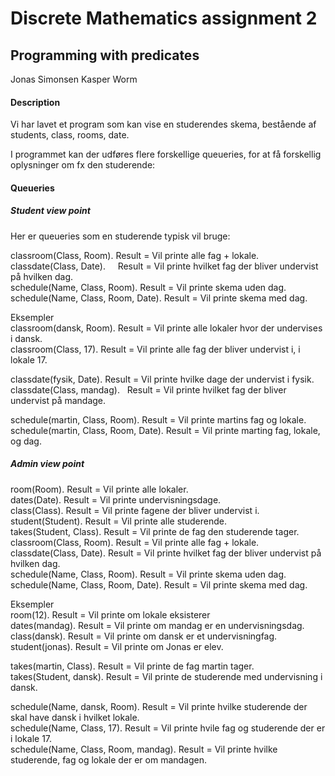# Discrete Mathematics assignment 2
## Programming with predicates

Jonas Simonsen
Kasper Worm

#### Description 
Vi har lavet et program som kan vise en studerendes skema,
bestående af students, class, rooms, date. <br/>

I programmet kan der udføres flere forskellige queueries, for at få forskellig oplysninger om fx den studerende: <br/>

#### Queueries
##### Student view point
Her er queueries som en studerende typisk vil bruge: <br/>

classroom(Class, Room).               Result = Vil printe alle fag + lokale. <br/>
classdate(Class, Date).               Result = Vil printe hvilket fag der bliver undervist på hvilken dag. <br/>
schedule(Name, Class, Room).          Result = Vil printe skema uden dag. <br/>
schedule(Name, Class, Room, Date).    Result = Vil printe skema med dag. <br/>

Eksempler <br/>
classroom(dansk, Room).               Result = Vil printe alle lokaler hvor der undervises i dansk. <br/>
classroom(Class, 17).                 Result = Vil printe alle fag der bliver undervist i, i lokale 17. <br/>

classdate(fysik, Date).               Result = Vil printe hvilke dage der undervist i fysik. <br/>
classdate(Class, mandag).             Result = Vil printe hvilket fag der bliver undervist på mandage. <br/>

schedule(martin, Class, Room).        Result = Vil printe martins fag og lokale. <br/>
schedule(martin, Class, Room, Date).  Result = Vil printe marting fag, lokale, og dag. <br/>

##### Admin view point

room(Room).                           Result = Vil printe alle lokaler. <br/>
dates(Date).                          Result = Vil printe undervisningsdage. <br/>
class(Class).                         Result = Vil printe fagene der bliver undervist i. <br/>
student(Student).                     Result = Vil printe alle studerende. <br/>
takes(Student, Class).                Result = Vil printe de fag den studerende tager. <br/>
classroom(Class, Room).               Result = Vil printe alle fag + lokale. <br/>
classdate(Class, Date).               Result = Vil printe hvilket fag der bliver undervist på hvilken dag. <br/>
schedule(Name, Class, Room).          Result = Vil printe skema uden dag. <br/>
schedule(Name, Class, Room, Date).    Result = Vil printe skema med dag. <br/>

Eksempler <br/>
room(12).                             Result = Vil printe om lokale eksisterer <br/>
dates(mandag).                        Result = Vil printe om mandag er en undervisningsdag. <br/>
class(dansk).                         Result = Vil printe om dansk er et undervisningfag. <br/>
student(jonas).                       Result = Vil printe om Jonas er elev. <br/>

takes(martin, Class).                 Result = Vil printe de fag martin tager. <br/>
takes(Student, dansk).                Result = Vil printe de studerende med undervisning i dansk. <br/>

schedule(Name, dansk, Room).          Result = Vil printe hvilke studerende der skal have dansk i hvilket lokale. <br/>
schedule(Name, Class, 17).            Result = Vil printe hvile fag og studerende der er i lokale 17. <br/>
schedule(Name, Class, Room, mandag).  Result = Vil printe hvilke studerende, fag og lokale der er om mandagen. <br/>
